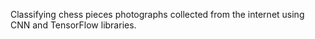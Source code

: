Classifying chess pieces photographs collected from the internet using CNN and TensorFlow libraries.
